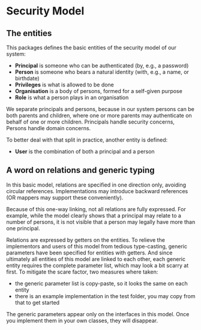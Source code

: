 # Security Model

## The entities

This packages defines the basic entities of the security model of
our system:

* **Principal** is someone who can be authenticated (by, e.g., a password)
* **Person** is someone who bears a natural identity (with, e.g., a name, or birthdate)
* **Privileges** is what is allowed to be done
* **Organisation** is a body of persons, formed for a self-given purpose
* **Role** is what a person plays in an organisation

We separate principals and persons, because in our system persons
can be both parents and children, where one or more parents may authenticate
on behalf of one or more children. Principals handle security concerns,
Persons handle domain concerns.

To better deal with that split in practice, another entity is defined:

* **User** is the combination of both a principal and a person

## A word on relations and generic typing

In this basic model, relations are specified in one direction only,
avoiding circular references. Implementations may introduce backward
references (OR mappers may support these conveniently).

Because of this one-way linking, not all relations are fully
expressed. For example, while the model clearly shows that a
principal may relate to a number of persons, it is not visible
that a person may legally have more than one principal.

Relations are expressed by getters on the entities. To relieve
the implementors and users of this model from tedious type-casting,
generic parameters have been specified for entities with getters.
And since ultimately all entities of this model are linked to each
other, each generic entity requires the complete parameter list,
which may look a bit scarry at first. To mitigate the scare factor,
two measures where taken:

* the generic parameter list is copy-paste, so it looks the same
on each entity
* there is an example implementation in the test folder, you may
copy from that to get started

The generic parameters appear only on the interfaces in this model.
Once you implement them in your own classes, they will disappear.
